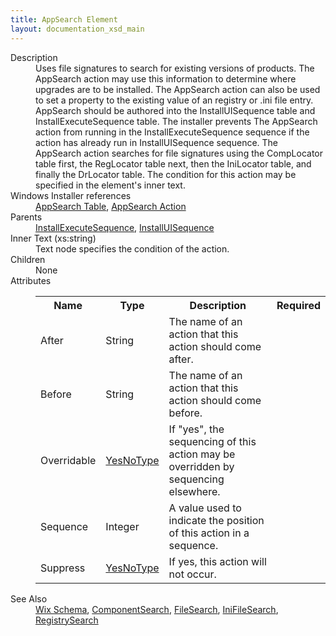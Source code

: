 ```yaml
---
title: AppSearch Element
layout: documentation_xsd_main
---
```

<dl>
  <dt>Description</dt>
  <dd>Uses file signatures to search for existing versions of products.  The AppSearch action may use this information to determine where upgrades are to be installed.  The AppSearch action can also be used to set a property to the existing value of an registry or .ini file entry.  AppSearch should be authored into the InstallUISequence table and InstallExecuteSequence table.  The installer prevents The AppSearch action from running in the InstallExecuteSequence sequence if the action has already run in InstallUISequence sequence.  The AppSearch action searches for file signatures using the CompLocator table first, the RegLocator table next, then the IniLocator table, and finally the DrLocator table.  The condition for this action may be specified in the element's inner text.</dd>
  <dt>Windows Installer references</dt>
  <dd>
    <a href="http://msdn.microsoft.com/library/aa367579.aspx" target="_blank">AppSearch Table</a>, <a href="http://msdn.microsoft.com/library/aa367578.aspx" target="_blank">AppSearch Action</a></dd>
  <dt>Parents</dt>
  <dd>
    <a href="../wix/installexecutesequence">InstallExecuteSequence</a>, <a href="../wix/installuisequence">InstallUISequence</a></dd>
  <dt>Inner Text (xs:string)</dt>
  <dd>Text node specifies the condition of the action.</dd>
  <dt>Children</dt>
  <dd>None</dd>
  <dt>Attributes</dt>
  <dd>
    <table cellspacing="0" cellpadding="0" class="schema">
      <tr>
        <th width="15%">Name</th>
        <th width="15%">Type</th>
        <th width="65%">Description</th>
        <th width="15%">Required</th>
      </tr>
      <tr>
        <td>After</td>
        <td>String</td>
        <td>The name of an action that this action should come after.</td>
        <td>&nbsp;</td>
      </tr>
      <tr>
        <td>Before</td>
        <td>String</td>
        <td>The name of an action that this action should come before.</td>
        <td>&nbsp;</td>
      </tr>
      <tr>
        <td>Overridable</td>
        <td><a href="../wix/simple_type_yesnotype">YesNoType</a></td>
        <td>                             If "yes", the sequencing of this action may be overridden by sequencing elsewhere.                         </td>
        <td>&nbsp;</td>
      </tr>
      <tr>
        <td>Sequence</td>
        <td>Integer</td>
        <td>A value used to indicate the position of this action in a sequence.</td>
        <td>&nbsp;</td>
      </tr>
      <tr>
        <td>Suppress</td>
        <td><a href="../wix/simple_type_yesnotype">YesNoType</a></td>
        <td>If yes, this action will not occur.</td>
        <td>&nbsp;</td>
      </tr>
    </table>
  </dd>
  <dt>See Also</dt>
  <dd>
    <a href="../wix">Wix Schema</a>, <a href="../wix/componentsearch">ComponentSearch</a>, <a href="../wix/filesearch">FileSearch</a>, <a href="../wix/inifilesearch">IniFileSearch</a>, <a href="../wix/registrysearch">RegistrySearch</a></dd>
</dl>
